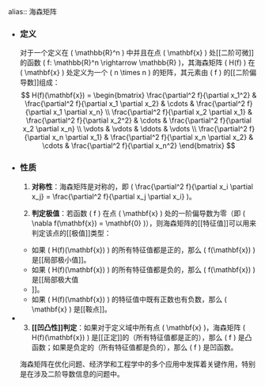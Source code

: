 alias:: 海森矩阵

- ### 定义
  对于一个定义在 \( \mathbb{R}^n \) 中并且在点 \( \mathbf{x} \) 处[[二阶可微]]的函数 \( f: \mathbb{R}^n \rightarrow \mathbb{R} \)，其海森矩阵 \( H(f) \) 在 \( \mathbf{x} \) 处定义为一个 \( n \times n \) 的矩阵，其元素由 \( f \) 的[[二阶偏导数]]组成：
  $$ H(f)(\mathbf{x}) = \begin{bmatrix}
  \frac{\partial^2 f}{\partial x_1^2} & \frac{\partial^2 f}{\partial x_1 \partial x_2} & \cdots & \frac{\partial^2 f}{\partial x_1 \partial x_n} \\
  \frac{\partial^2 f}{\partial x_2 \partial x_1} & \frac{\partial^2 f}{\partial x_2^2} & \cdots & \frac{\partial^2 f}{\partial x_2 \partial x_n} \\
  \vdots & \vdots & \ddots & \vdots \\
  \frac{\partial^2 f}{\partial x_n \partial x_1} & \frac{\partial^2 f}{\partial x_n \partial x_2} & \cdots & \frac{\partial^2 f}{\partial x_n^2}
  \end{bmatrix} $$
- ### 性质
  
  1. **对称性**：海森矩阵是对称的，即 \( \frac{\partial^2 f}{\partial x_i \partial x_j} = \frac{\partial^2 f}{\partial x_j \partial x_i} \)。
  
  2. **判定极值**：若函数 \( f \) 在点 \( \mathbf{x} \) 处的一阶偏导数为零（即 \( \nabla f(\mathbf{x}) = \mathbf{0} \)），则海森矩阵的[[特征值]]可以用来判定该点的[[极值]]类型：
	- 如果 \( H(f)(\mathbf{x}) \) 的所有特征值都是正的，那么 \( f(\mathbf{x}) \) 是[[局部极小值]]。
	- 如果 \( H(f)(\mathbf{x}) \) 的所有特征值都是负的，那么 \( f(\mathbf{x}) \) 是[[局部极大值
	- ]]。
	- 如果 \( H(f)(\mathbf{x}) \) 的特征值中既有正数也有负数，那么 \( \mathbf{x} \) 是[[鞍点]]。
- 3. **[[凹凸性]]判定**：如果对于定义域中所有点 \( \mathbf{x} \)，海森矩阵 \( H(f)(\mathbf{x}) \) 是[[正定]]的（所有特征值都是正的），那么 \( f \) 是凸函数；如果是负定的（所有特征值都是负的），那么 \( f \) 是凹函数。
  
  海森矩阵在优化问题、经济学和工程学中的多个应用中发挥着关键作用，特别是在涉及二阶导数信息的问题中。